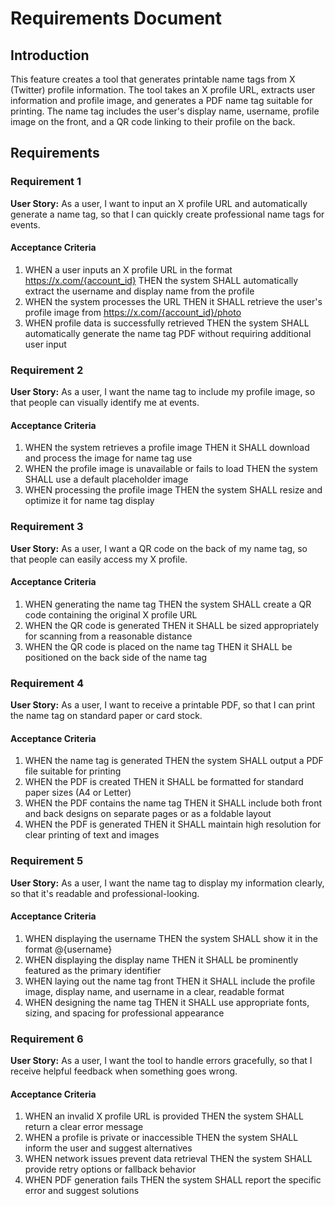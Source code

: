# Requirements Document

## Introduction

This feature creates a tool that generates printable name tags from X (Twitter) profile information. The tool takes an X profile URL, extracts user information and profile image, and generates a PDF name tag suitable for printing. The name tag includes the user's display name, username, profile image on the front, and a QR code linking to their profile on the back.

## Requirements

### Requirement 1

**User Story:** As a user, I want to input an X profile URL and automatically generate a name tag, so that I can quickly create professional name tags for events.

#### Acceptance Criteria

1. WHEN a user inputs an X profile URL in the format https://x.com/{account_id} THEN the system SHALL automatically extract the username and display name from the profile
2. WHEN the system processes the URL THEN it SHALL retrieve the user's profile image from https://x.com/{account_id}/photo
3. WHEN profile data is successfully retrieved THEN the system SHALL automatically generate the name tag PDF without requiring additional user input

### Requirement 2

**User Story:** As a user, I want the name tag to include my profile image, so that people can visually identify me at events.

#### Acceptance Criteria

1. WHEN the system retrieves a profile image THEN it SHALL download and process the image for name tag use
2. WHEN the profile image is unavailable or fails to load THEN the system SHALL use a default placeholder image
3. WHEN processing the profile image THEN the system SHALL resize and optimize it for name tag display

### Requirement 3

**User Story:** As a user, I want a QR code on the back of my name tag, so that people can easily access my X profile.

#### Acceptance Criteria

1. WHEN generating the name tag THEN the system SHALL create a QR code containing the original X profile URL
2. WHEN the QR code is generated THEN it SHALL be sized appropriately for scanning from a reasonable distance
3. WHEN the QR code is placed on the name tag THEN it SHALL be positioned on the back side of the name tag

### Requirement 4

**User Story:** As a user, I want to receive a printable PDF, so that I can print the name tag on standard paper or card stock.

#### Acceptance Criteria

1. WHEN the name tag is generated THEN the system SHALL output a PDF file suitable for printing
2. WHEN the PDF is created THEN it SHALL be formatted for standard paper sizes (A4 or Letter)
3. WHEN the PDF contains the name tag THEN it SHALL include both front and back designs on separate pages or as a foldable layout
4. WHEN the PDF is generated THEN it SHALL maintain high resolution for clear printing of text and images

### Requirement 5

**User Story:** As a user, I want the name tag to display my information clearly, so that it's readable and professional-looking.

#### Acceptance Criteria

1. WHEN displaying the username THEN the system SHALL show it in the format @{username}
2. WHEN displaying the display name THEN it SHALL be prominently featured as the primary identifier
3. WHEN laying out the name tag front THEN it SHALL include the profile image, display name, and username in a clear, readable format
4. WHEN designing the name tag THEN it SHALL use appropriate fonts, sizing, and spacing for professional appearance

### Requirement 6

**User Story:** As a user, I want the tool to handle errors gracefully, so that I receive helpful feedback when something goes wrong.

#### Acceptance Criteria

1. WHEN an invalid X profile URL is provided THEN the system SHALL return a clear error message
2. WHEN a profile is private or inaccessible THEN the system SHALL inform the user and suggest alternatives
3. WHEN network issues prevent data retrieval THEN the system SHALL provide retry options or fallback behavior
4. WHEN PDF generation fails THEN the system SHALL report the specific error and suggest solutions